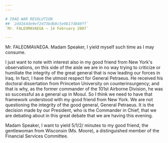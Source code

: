 ```yaml
---
---

# IRAQ WAR RESOLUTION
## `2dd164de9ef2d73bdb8c5e9b17d840ff`
`Mr. FALEOMAVAEGA — 14 February 2007`

---
```



Mr. FALEOMAVAEGA. Madam Speaker, I yield myself such time as I may 
consume.

I just want to note with interest also in my good friend from New 
York's observations, on this side of the aisle we are in no way trying 
to criticize or humiliate the integrity of the great general that is 
now leading our forces in Iraq. In fact, I have the utmost respect for 
General Petraeus. He received his doctoral dissertation from Princeton 
University on counterinsurgency; and that is why, as the former 
commander of the 101st Airborne Division, he was so successful as a 
general up in Mosul. So I think we need to have that framework 
understood with my good friend from New York. We are not questioning 
the integrity of the good general, General Petraeus. It is the decision 
made by our President, who is the Commander in Chief, that we are 
debating about in this great debate that we are having this evening.

Madam Speaker, I want to yield 5/1/2/ minutes to my good friend, the 
gentlewoman from Wisconsin (Ms. Moore), a distinguished member of the 
Financial Services Committee.